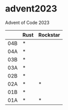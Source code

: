 # advent2023

Advent of Code 2023

|     | Rust | Rockstar |
| --- | ---- | -------- |
| 04B |  \*  |          |
| 04A |  \*  |          |
| 03B |  \*  |          |
| 03A |  \*  |          |
| 02B |  \*  |          |
| 02A |  \*  | \*       |
| 01B |  \*  |          |
| 01A |  \*  | \*       |